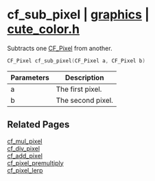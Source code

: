# cf_sub_pixel | [graphics](https://github.com/RandyGaul/cute_framework/blob/master/docs/graphics/README.md) | [cute_color.h](https://github.com/RandyGaul/cute_framework/blob/master/include/cute_color.h)

Subtracts one [CF_Pixel](https://github.com/RandyGaul/cute_framework/blob/master/docs/graphics/cf_pixel.md) from another.

```cpp
CF_Pixel cf_sub_pixel(CF_Pixel a, CF_Pixel b)
```

Parameters | Description
--- | ---
a | The first pixel.
b | The second pixel.

## Related Pages

[cf_mul_pixel](https://github.com/RandyGaul/cute_framework/blob/master/docs/graphics/cf_mul_pixel.md)  
[cf_div_pixel](https://github.com/RandyGaul/cute_framework/blob/master/docs/graphics/cf_div_pixel.md)  
[cf_add_pixel](https://github.com/RandyGaul/cute_framework/blob/master/docs/graphics/cf_add_pixel.md)  
[cf_pixel_premultiply](https://github.com/RandyGaul/cute_framework/blob/master/docs/graphics/cf_pixel_premultiply.md)  
[cf_pixel_lerp](https://github.com/RandyGaul/cute_framework/blob/master/docs/graphics/cf_pixel_lerp.md)  
